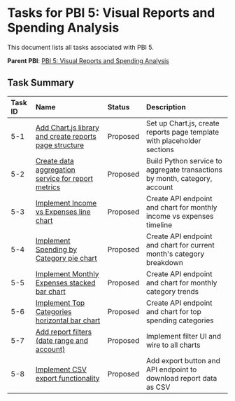 # Tasks for PBI 5: Visual Reports and Spending Analysis

This document lists all tasks associated with PBI 5.

**Parent PBI**: [PBI 5: Visual Reports and Spending Analysis](./prd.md)

## Task Summary

| Task ID | Name | Status | Description |
| :--- | :--- | :---- | :--- |
| 5-1 | [Add Chart.js library and create reports page structure](./5-1.md) | Proposed | Set up Chart.js, create reports page template with placeholder sections |
| 5-2 | [Create data aggregation service for report metrics](./5-2.md) | Proposed | Build Python service to aggregate transactions by month, category, account |
| 5-3 | [Implement Income vs Expenses line chart](./5-3.md) | Proposed | Create API endpoint and chart for monthly income vs expenses timeline |
| 5-4 | [Implement Spending by Category pie chart](./5-4.md) | Proposed | Create API endpoint and chart for current month's category breakdown |
| 5-5 | [Implement Monthly Expenses stacked bar chart](./5-5.md) | Proposed | Create API endpoint and chart for monthly category trends |
| 5-6 | [Implement Top Categories horizontal bar chart](./5-6.md) | Proposed | Create API endpoint and chart for top spending categories |
| 5-7 | [Add report filters (date range and account)](./5-7.md) | Proposed | Implement filter UI and wire to all charts |
| 5-8 | [Implement CSV export functionality](./5-8.md) | Proposed | Add export button and API endpoint to download report data as CSV |

